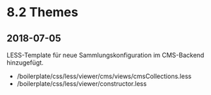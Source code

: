# 8.2 Themes

## 2018-07-05

LESS-Template für neue Sammlungskonfiguration im CMS-Backend hinzugefügt.

* /boilerplate/css/less/viewer/cms/views/cmsCollections.less
* /boilerplate/css/less/viewer/constructor.less



